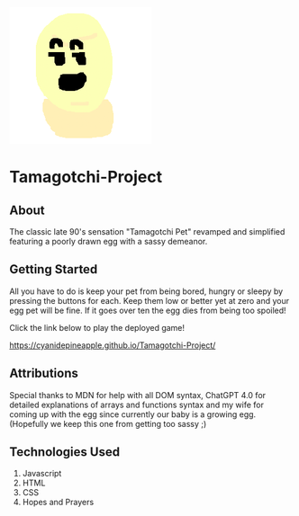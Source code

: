![smirking poorly drawn egg picture](assets/bad-egg.png)
# Tamagotchi-Project


## About
The classic late 90's sensation "Tamagotchi Pet" revamped and simplified featuring a poorly drawn egg with a sassy demeanor.

## Getting Started
All you have to do is keep your pet from being bored, hungry or sleepy by pressing the buttons for each. Keep them low or better yet at zero and your egg pet will be fine. If it goes over ten the egg dies from being too spoiled!

Click the link below to play the deployed game!

https://cyanidepineapple.github.io/Tamagotchi-Project/
## Attributions
Special thanks to MDN for help with all DOM syntax, ChatGPT 4.0 for detailed explanations of arrays and functions syntax and my wife for coming up with the egg since currently our baby is a growing egg. (Hopefully we keep this one from getting too sassy ;)

## Technologies Used
1. Javascript
1. HTML
1. CSS
1. Hopes and Prayers